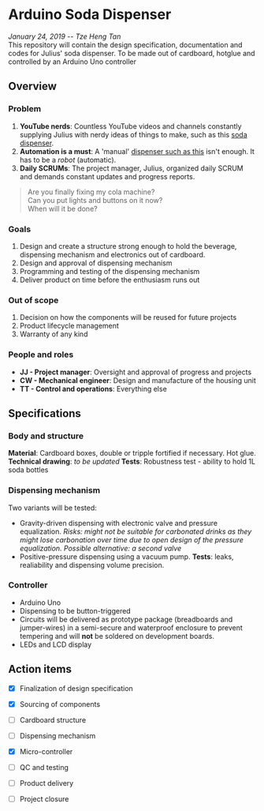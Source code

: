 # Arduino Soda Dispenser
*January 24, 2019 -- Tze Heng Tan*  
This repository will contain the design specification, documentation and codes for Julius' soda dispenser. To be made out of cardboard, hotglue and controlled by an Arduino Uno controller 
## Overview
### Problem
1. **YouTube nerds**: Countless YouTube videos and channels constantly supplying Julius with nerdy ideas of things to make, such as this [soda dispenser](https://www.youtube.com/watch?v=k0ERi0Bt8Gk).
2. **Automation is a must**: A 'manual' [dispenser such as this](https://www.youtube.com/watch?v=Ek0GqIr99X8) isn't enough. It has to be a *robot* (automatic).
3. **Daily SCRUMs**: The project manager, Julius, organized daily SCRUM and demands constant updates and progress reports.
> Are you finally fixing my cola machine?  
> Can you put lights and buttons on it now?  
> When will it be done?  
### Goals
1. Design and create a structure strong enough to hold the beverage, dispensing mechanism and electronics out of cardboard.
2. Design and approval of dispensing mechanism
3. Programming and testing of the dispensing mechanism
4. Deliver product on time before the enthusiasm runs out
### Out of scope
1. Decision on how the components will be reused for future projects
2. Product lifecycle management
3. Warranty of any kind
### People and roles
* **JJ - Project manager**: Oversight and approval of progress and projects
* **CW - Mechanical engineer**: Design and manufacture of the housing unit
* **TT - Control and operations**: Everything else 
## Specifications
### Body and structure
**Material**: Cardboard boxes, double or tripple fortified if necessary. Hot glue.
**Technical drawing**: *to be updated*
**Tests**: Robustness test - ability to hold 1L soda bottles
### Dispensing mechanism
Two variants will be tested:
* Gravity-driven dispensing with electronic valve and pressure equalization. *Risks: might not be suitable for carbonated drinks as they might lose carbonation over time due to open design of the pressure equalization. Possible alternative: a second valve*
* Positive-pressure dispensing using a vacuum pump.
**Tests**: leaks, realiability and dispensing volume precision.
### Controller
* Arduino Uno
* Dispensing to be button-triggered
* Circuits will be delivered as prototype package (breadboards and jumper-wires) in a semi-secure and waterproof enclosure to prevent tempering and will **not** be soldered on development boards.
* LEDs and LCD display
## Action items
- [x] Finalization of design specification
- [x] Sourcing of components
- [ ] Cardboard structure
- [ ] Dispensing mechanism
- [x] Micro-controller
- [ ] QC and testing
- [ ] Product delivery
- [ ] Project closure


